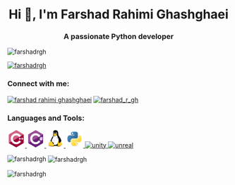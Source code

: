 <h1 align="center">Hi 👋, I'm Farshad Rahimi Ghashghaei</h1>
<h3 align="center">A passionate Python developer</h3>

<p align="left"> <img src="https://komarev.com/ghpvc/?username=farshadrgh&label=Profile%20views&color=0e75b6&style=flat" alt="farshadrgh" /> </p>

<p align="left"> <a href="https://github.com/ryo-ma/github-profile-trophy"><img src="https://github-profile-trophy.vercel.app/?username=farshadrgh" alt="farshadrgh" /></a> </p>

<h3 align="left">Connect with me:</h3>
<p align="left">
<a href="https://linkedin.com/in/farshad rahimi ghashghaei" target="blank"><img align="center" src="https://raw.githubusercontent.com/rahuldkjain/github-profile-readme-generator/master/src/images/icons/Social/linked-in-alt.svg" alt="farshad rahimi ghashghaei" height="30" width="40" /></a>
<a href="https://instagram.com/farshad_r_gh" target="blank"><img align="center" src="https://raw.githubusercontent.com/rahuldkjain/github-profile-readme-generator/master/src/images/icons/Social/instagram.svg" alt="farshad_r_gh" height="30" width="40" /></a>
</p>

<h3 align="left">Languages and Tools:</h3>
<p align="left"> <a href="https://www.w3schools.com/cpp/" target="_blank"> <img src="https://raw.githubusercontent.com/devicons/devicon/master/icons/cplusplus/cplusplus-original.svg" alt="cplusplus" width="40" height="40"/> </a> <a href="https://www.w3schools.com/cs/" target="_blank"> <img src="https://raw.githubusercontent.com/devicons/devicon/master/icons/csharp/csharp-original.svg" alt="csharp" width="40" height="40"/> </a> <a href="https://www.linux.org/" target="_blank"> <img src="https://raw.githubusercontent.com/devicons/devicon/master/icons/linux/linux-original.svg" alt="linux" width="40" height="40"/> </a> <a href="https://www.python.org" target="_blank"> <img src="https://raw.githubusercontent.com/devicons/devicon/master/icons/python/python-original.svg" alt="python" width="40" height="40"/> </a> <a href="https://unity.com/" target="_blank"> <img src="https://www.vectorlogo.zone/logos/unity3d/unity3d-icon.svg" alt="unity" width="40" height="40"/> </a> <a href="https://unrealengine.com/" target="_blank"> <img src="https://raw.githubusercontent.com/kenangundogan/fontisto/036b7eca71aab1bef8e6a0518f7329f13ed62f6b/icons/svg/brand/unreal-engine.svg" alt="unreal" width="40" height="40"/> </a> </p>

<p><img align="left" src="https://github-readme-stats.vercel.app/api/top-langs?username=farshadrgh&show_icons=true&locale=en&layout=compact" alt="farshadrgh" /></p>

<p>&nbsp;<img align="center" src="https://github-readme-stats.vercel.app/api?username=farshadrgh&show_icons=true&locale=en" alt="farshadrgh" /></p>

<p><img align="center" src="https://github-readme-streak-stats.herokuapp.com/?user=farshadrgh&" alt="farshadrgh" /></p>

